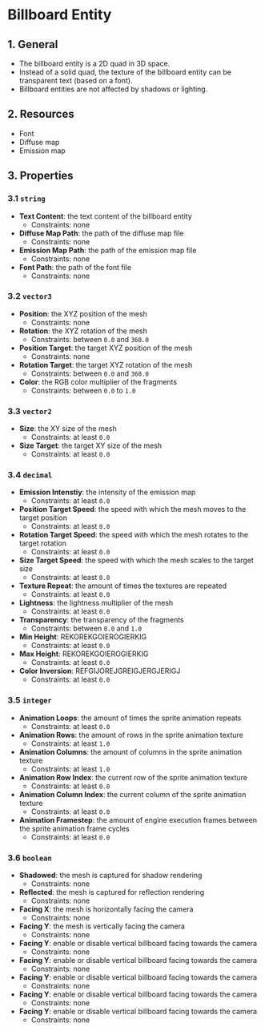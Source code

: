 # Billboard Entity

## 1. General

- The billboard entity is a 2D quad in 3D space.
- Instead of a solid quad, the texture of the billboard entity can be transparent text (based on a font).
- Billboard entities are not affected by shadows or lighting.

## 2. Resources

- Font
- Diffuse map
- Emission map

## 3. Properties

### 3.1 `string`

- **Text Content**: the text content of the billboard entity
  - Constraints: none
- **Diffuse Map Path**: the path of the diffuse map file
  - Constraints: none
- **Emission Map Path**: the path of the emission map file
  - Constraints: none
- **Font Path**: the path of the font file
  - Constraints: none

### 3.2 `vector3`

- **Position**: the XYZ position of the mesh
  - Constraints: none
- **Rotation**: the XYZ rotation of the mesh
  - Constraints: between `0.0` and `360.0`
- **Position Target**: the target XYZ position of the mesh
  - Constraints: none
- **Rotation Target**:  the target XYZ rotation of the mesh
  - Constraints: between `0.0` and `360.0`
- **Color**: the RGB color multiplier of the fragments
  - Constraints: between `0.0` to `1.0`

### 3.3 `vector2`

- **Size**: the XY size of the mesh
  - Constraints: at least `0.0`
- **Size Target**: the target XY size of the mesh
  - Constraints: at least `0.0`

### 3.4 `decimal`

- **Emission Intenstiy**: the intensity of the emission map
  - Constraints: at least `0.0`
- **Position Target Speed**: the speed with which the mesh moves to the target position
  - Constraints: at least `0.0`
- **Rotation Target Speed**: the speed with which the mesh rotates to the target rotation
  - Constraints: at least `0.0`
- **Size Target Speed**: the speed with which the mesh scales to the target size
  - Constraints: at least `0.0`
- **Texture Repeat**: the amount of times the textures are repeated
  - Constraints: at least `0.0`
- **Lightness**: the lightness multiplier of the mesh
  - Constraints: at least `0.0`
- **Transparency**: the transparency of the fragments
  - Constraints: between `0.0` and `1.0`
- **Min Height**: REKOREKGOIEROGIERKIG
  - Constraints: at least `0.0`
- **Max Height**: REKOREKGOIEROGIERKIG
  - Constraints: at least `0.0`
- **Color Inversion**: REFGIJOREJGREIGJERGJERIGJ
  - Constraints: at least `0.0`

### 3.5 `integer`

- **Animation Loops**: the amount of times the sprite animation repeats
  - Constraints: at least `0.0`
- **Animation Rows**: the amount of rows in the sprite animation texture
  - Constraints: at least `1.0`
- **Animation Columns**: the amount of columns in the sprite animation texture
  - Constraints: at least `1.0`
- **Animation Row Index**: the current row of the sprite animation texture
  - Constraints: at least `0.0`
- **Animation Column Index**: the current column of the sprite animation texture
  - Constraints: at least `0.0`
- **Animation Framestep**: the amount of engine execution frames between the sprite animation frame cycles
  - Constraints: at least `0.0`

### 3.6 `boolean`

- **Shadowed**: the mesh is captured for shadow rendering
  - Constraints: none
- **Reflected**: the mesh is captured for reflection rendering
  - Constraints: none
- **Facing X**: the mesh is horizontally facing the camera
  - Constraints: none
- **Facing Y**: the mesh is vertically facing the camera
  - Constraints: none
- **Facing Y**: enable or disable vertical billboard facing towards the camera
  - Constraints: none
- **Facing Y**: enable or disable vertical billboard facing towards the camera
  - Constraints: none
- **Facing Y**: enable or disable vertical billboard facing towards the camera
  - Constraints: none
- **Facing Y**: enable or disable vertical billboard facing towards the camera
  - Constraints: none
- **Facing Y**: enable or disable vertical billboard facing towards the camera
  - Constraints: none
